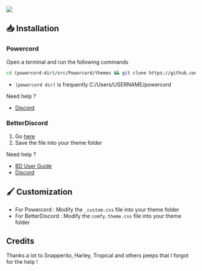 <img src="https://i.ibb.co/XsJ8wq2/Preview.png">

## 📥 Installation

### Powercord

Open a terminal and run the following commands
```sh
cd (powercord-dir)/src/Powercord/themes && git clone https://github.com/NYRI4/Comfy
```
* `(powercord dir)` is frequently C:/Users/USERNAME/powercord

Need help ?
- [Discord](https://discord.gg/esB8HudVHN)

### BetterDiscord

1. Go [here](https://betterdiscord.net/ghdl?id=3485)
2. Save the file into your theme folder

Need help ?
- [BD User Guide](https://0x71.cc/bd/guide/#install-theme-win)
- [Discord](https://discord.gg/0Tmfo5ZbORCRqbAd)

## 🖌️ Customization
- For Powercord : Modify the `_custom.css` file into your theme folder
- For BetterDiscord : Modify the `comfy.theme.css` file into your theme folder

## Credits

Thanks a lot to Snapperito, Harley, Tropical and others peeps that I forgot for the help !
